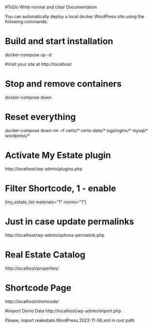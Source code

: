 #ToDo Write normal and clear Documentation

You can automatically deploy a local docker WordPress site using the following commands:

# Build and start installation
docker-compose up -d

#Visit your site at 
http://localhost

# Stop and remove containers
docker-compose down

# Reset everything
docker-compose down
rm -rf certs/* certs-data/* logs/nginx/* mysql/* wordpress/*

# Activate My Estate plugin
http://localhost/wp-admin/plugins.php

# Filter Shortcode, 1 - enable
[my_estate_list materials="1" rooms="1"]
 
# Just in case update permalinks
http://localhost/wp-admin/options-permalink.php

# Real Estate Catalog
http://localhost/properties/

# Shortcode Page 
http://localhost/shortcode/

#import Demo Data 
http://localhost/wp-admin/import.php

Please, import realestate.WordPress.2022-11-06.xml in root path



